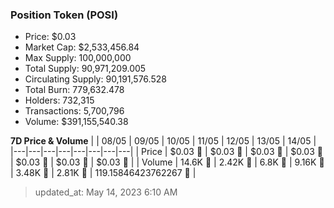 
  ### Position Token (POSI)
  - Price: $0.03
  - Market Cap: $2,533,456.84
  - Max Supply: 100,000,000
  - Total Supply: 90,971,209.005
  - Circulating Supply: 90,191,576.528
  - Total Burn: 779,632.478
  - Holders: 732,315
  - Transactions: 5,700,796
  - Volume: $391,155,540.38

  **7D Price & Volume**
  | | 08&#x2F;05 | 09&#x2F;05 | 10&#x2F;05 | 11&#x2F;05 | 12&#x2F;05 | 13&#x2F;05 | 14&#x2F;05 |
  |---|---|---|---|---|---|---|---|
  | Price | $0.03 🔻 | $0.03 🚀 | $0.03 🚀 | $0.03 🔻 | $0.03 🔻 | $0.03 🚀 | $0.03 🔻 |
  | Volume | 14.6K 🚀 | 2.42K 🔻 | 6.8K 🚀 | 9.16K 🚀 | 3.48K 🔻 | 2.81K 🔻 | 119.15846423762267 🔻 |

  > updated_at: May 14, 2023 6:10 AM
